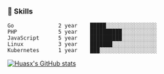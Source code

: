 ### 🎯 Skills
```
Go              2 year    █████░░░░░░░░░░░░░░░░  
PHP             5 year    ██████████░░░░░░░░░░░
JavaScript      5 year    ██████████░░░░░░░░░░░
Linux           3 year    ███████░░░░░░░░░░░░░░
Kubernetes      1 year    ███░░░░░░░░░░░░░░░░░░
```
[![Huasx's GitHub stats](https://github-readme-stats.vercel.app/api?username=huasx)](https://github.com/huasx/github-readme-stats)
